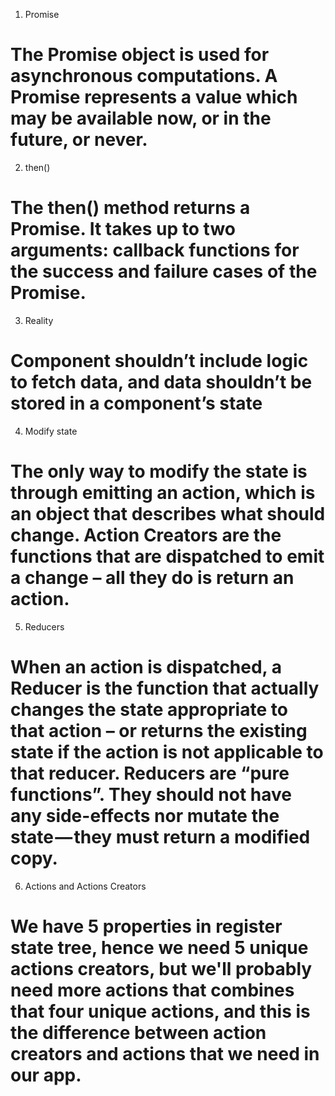 1. Promise
# The Promise object is used for asynchronous computations. A Promise represents a value which may be available now, or in the future, or never.
2. then()
# The then() method returns a Promise. It takes up to two arguments: callback functions for the success and failure cases of the Promise.
3. Reality
#  Component shouldn’t include logic to fetch data, and data shouldn’t be stored in a component’s  state
4. Modify state
# The only way to modify the state is through emitting an action, which is an object that describes what should change. Action Creators are the functions that are dispatched to emit a change – all they do is return an action.
5. Reducers
# When an action is dispatched, a Reducer is the function that actually changes the state appropriate to that action – or returns the existing state if the action is not applicable to that reducer. Reducers are “pure functions”. They should not have any side-effects nor mutate the state — they must return a modified copy.
6. Actions and Actions Creators
# We have 5 properties in register state tree, hence we need 5 unique actions creators, but we'll probably need more actions that combines that four unique actions, and this is the difference between action creators and actions that we need in our app.
